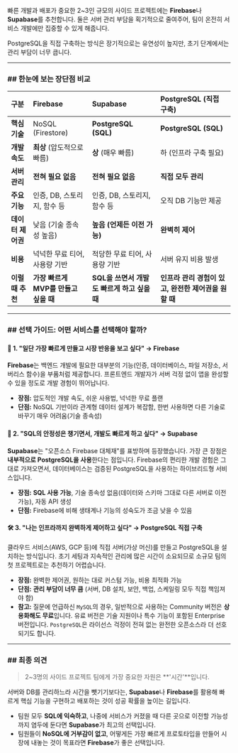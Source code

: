 빠른 개발과 배포가 중요한 2~3인 규모의 사이드 프로젝트에는 **Firebase**나 **Supabase**를 추천합니다. 둘은 서버 관리 부담을 획기적으로 줄여주어, 팀이 온전히 서비스 개발에만 집중할 수 있게 해줍니다.

PostgreSQL을 직접 구축하는 방식은 장기적으로는 유연성이 높지만, 초기 단계에서는 관리 부담이 너무 큽니다.

***

### ## 한눈에 보는 장단점 비교

| 구분 | **Firebase** | **Supabase** | **PostgreSQL (직접 구축)** |
| :--- | :--- | :--- | :--- |
| **핵심 기술** | NoSQL (Firestore) | **PostgreSQL (SQL)** | **PostgreSQL (SQL)** |
| **개발 속도** | **최상** (압도적으로 빠름) | **상** (매우 빠름) | 하 (인프라 구축 필요) |
| **서버 관리** | **전혀 필요 없음** | **전혀 필요 없음** | **직접 모두 관리** |
| **주요 기능** | 인증, DB, 스토리지, 함수 등 | 인증, DB, 스토리지, 함수 등 | 오직 DB 기능만 제공 |
| **데이터 제어권** | 낮음 (기술 종속성 높음) | **높음 (언제든 이전 가능)** | **완벽히 제어** |
| **비용** | 넉넉한 무료 티어, 사용량 기반 | 적당한 무료 티어, 사용량 기반 | 서버 유지 비용 발생 |
| **이럴 때 추천** | **가장 빠르게 MVP를 만들고 싶을 때** | **SQL을 쓰면서 개발도 빠르게 하고 싶을 때** | **인프라 관리 경험이 있고, 완전한 제어권을 원할 때** |

---

### ## 선택 가이드: 어떤 서비스를 선택해야 할까?

#### 🎯 1. "일단 가장 빠르게 만들고 시장 반응을 보고 싶다" → Firebase

**Firebase**는 백엔드 개발에 필요한 대부분의 기능(인증, 데이터베이스, 파일 저장소, 서버리스 함수)을 부품처럼 제공합니다. 프론트엔드 개발자가 서버 걱정 없이 앱을 완성할 수 있을 정도로 개발 경험이 뛰어납니다.

* **장점:** 압도적인 개발 속도, 쉬운 사용법, 넉넉한 무료 플랜
* **단점:** NoSQL 기반이라 관계형 데이터 설계가 복잡함, 한번 사용하면 다른 기술로 바꾸기 매우 어려움(기술 종속성)

#### 🚀 2. "SQL의 안정성은 챙기면서, 개발도 빠르게 하고 싶다" → Supabase

**Supabase**는 "오픈소스 Firebase 대체재"를 표방하며 등장했습니다. 가장 큰 장점은 **내부적으로 PostgreSQL을 사용**한다는 점입니다. Firebase의 편리한 개발 경험은 그대로 가져오면서, 데이터베이스는 검증된 PostgreSQL을 사용하는 하이브리드형 서비스입니다.

* **장점:** **SQL 사용 가능**, 기술 종속성 없음(데이터와 스키마 그대로 다른 서버로 이전 가능), 자동 API 생성
* **단점:** Firebase에 비해 생태계나 기능의 성숙도가 조금 낮을 수 있음

#### 🛠️ 3. "나는 인프라까지 완벽하게 제어하고 싶다" → PostgreSQL 직접 구축

클라우드 서비스(AWS, GCP 등)에 직접 서버(가상 머신)를 만들고 PostgreSQL을 설치하는 방식입니다. 초기 세팅과 지속적인 관리에 많은 시간이 소요되므로 소규모 팀의 첫 프로젝트로는 추천하기 어렵습니다.

* **장점:** 완벽한 제어권, 원하는 대로 커스텀 가능, 비용 최적화 가능
* **단점:** **관리 부담이 너무 큼** (서버, DB 설치, 보안, 백업, 스케일링 모두 직접 책임져야 함)
* **참고:** 질문에 언급하신 `MySQL`의 경우, 일반적으로 사용하는 Community 버전은 **상용화해도 무료**입니다. 유료 버전은 기술 지원이나 특수 기능이 포함된 Enterprise 버전입니다. `PostgreSQL`은 라이선스 걱정이 전혀 없는 완전한 오픈소스라 더 선호되기도 합니다.

---

### ## 최종 의견

> 2~3명의 사이드 프로젝트 팀에게 가장 중요한 자원은 **'시간'**입니다.

서버와 DB를 관리하느라 시간을 뺏기기보다는, **Supabase**나 **Firebase**를 활용해 빠르게 핵심 기능을 구현하고 배포하는 것이 성공 확률을 높이는 길입니다.

* 팀원 모두 **SQL에 익숙하고**, 나중에 서비스가 커졌을 때 다른 곳으로 이전할 가능성까지 염두에 둔다면 **Supabase**가 최고의 선택입니다.
* 팀원들이 **NoSQL에 거부감이 없고**, 어떻게든 가장 빠르게 프로토타입을 만들어 시장에 내놓는 것이 목표라면 **Firebase**가 좋은 선택입니다.